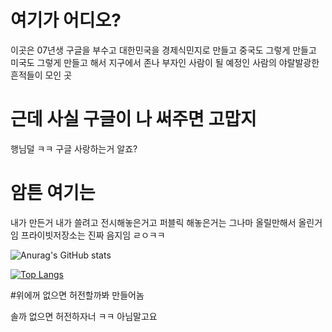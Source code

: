 # 여기가 어디오?
이곳은 07년생 구글을 부수고 대한민국을 경제식민지로 만들고 중국도 그렇게 만들고 미국도 그렇게 만들고 해서 지구에서 존나 부자인 사람이 될 예정인 사람의 야랄발광한 흔적들이 모인 곳

# 근데 사실 구글이 나 써주면 고맙지
행님덜 ㅋㅋ 구글 사랑하는거 알죠?

# 암튼 여기는
내가 만든거 내가 쓸려고 전시해놓은거고 퍼블릭 해놓은거는 그나마 올릴만해서 올린거임 프라이빗저장소는 진짜 음지임 ㄹㅇㅋㅋ

![Anurag's GitHub stats](https://github-readme-stats.vercel.app/api?username=SGH07&show_icons=true)

[![Top Langs](https://github-readme-stats.vercel.app/api/top-langs/?username=anuraghazra&layout=compact)](https://github.com/anuraghazra/github-readme-stats)


#위에꺼 없으면 허전할까봐 만들어놈

솔까 없으면 허전하자너 ㅋㅋ
아님말고요





